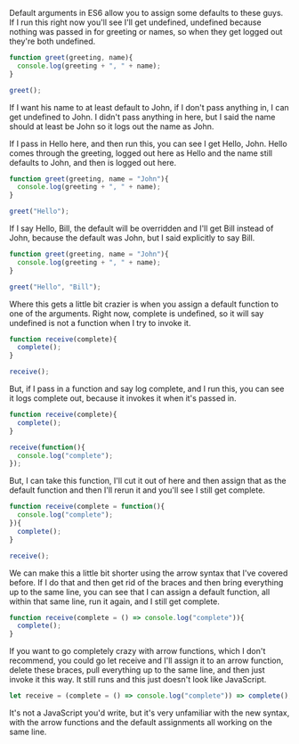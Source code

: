 Default arguments in ES6 allow you to assign some defaults to these guys. If I run this right now you'll see I'll get undefined, undefined because nothing was passed in for greeting or names, so when they get logged out they're both undefined.

```javascript
function greet(greeting, name){
  console.log(greeting + ", " + name);
}

greet();

```
If I want his name to at least default to John, if I don't pass anything in, I can get undefined to John. I didn't pass anything in here, but I said the name should at least be John so it logs out the name as John.

If I pass in Hello here, and then run this, you can see I get Hello, John. Hello comes through the greeting, logged out here as Hello and the name still defaults to John, and then is logged out here.
```javascript
function greet(greeting, name = "John"){
  console.log(greeting + ", " + name);
}

greet("Hello");

```
If I say Hello, Bill, the default will be overridden and I'll get Bill instead of John, because the default was John, but I said explicitly to say Bill.

```javascript
function greet(greeting, name = "John"){
  console.log(greeting + ", " + name);
}

greet("Hello", "Bill");
```

Where this gets a little bit crazier is when you assign a default function to one of the arguments. Right now, complete is undefined, so it will say undefined is not a function when I try to invoke it.

```javascript
function receive(complete){
  complete();
}

receive();
```
But, if I pass in a function and say log complete, and I run this, you can see it logs complete out, because it invokes it when it's passed in.

```javascript
function receive(complete){
  complete();
}

receive(function(){
  console.log("complete");
});
```

But, I can take this function, I'll cut it out of here and then assign that as the default function and then I'll rerun it and you'll see I still get complete.

```javascript
function receive(complete = function(){
  console.log("complete");
}){
  complete();
}

receive();
```
We can make this a little bit shorter using the arrow syntax that I've covered before. If I do that and then get rid of the braces and then bring everything up to the same line, you can see that I can assign a default function, all within that same line, run it again, and I still get complete.

```javascript
function receive(complete = () => console.log("complete")){
  complete();
}
```
If you want to go completely crazy with arrow functions, which I don't recommend, you could go let receive and I'll assign it to an arrow function, delete these braces, pull everything up to the same line, and then just invoke it this way. It still runs and this just doesn't look like JavaScript.
```javascript
let receive = (complete = () => console.log("complete")) => complete();
```

It's not a JavaScript you'd write, but it's very unfamiliar with the new syntax, with the arrow functions and the default assignments all working on the same line.
